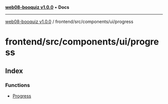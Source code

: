 [**web08-booquiz v1.0.0**](../../../../../README.md) • **Docs**

***

[web08-booquiz v1.0.0](../../../../../modules.md) / frontend/src/components/ui/progress

# frontend/src/components/ui/progress

## Index

### Functions

- [Progress](functions/Progress.md)
